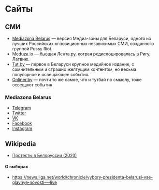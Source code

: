 # Сайты

## СМИ

- [Mediazona Belarus](https://mediazona.by) — версия Медиа-зоны для Беларуси, одного из лучших Российских оппозиционных независимых СМИ, созданного группой Pussy Riot.
- [Meduza.io](https://meduza.io) — бывшая Лента.ру, котрая редислоцировалась в Ригу, Латвию.
- [Tut.by](https://tut.by/) — первое в Беларуси крупное медийное издание, с сомнительным и страшно желтущим контентом, но весьма популярное и освещающее события.
- [Onliner.by](https://onliner.by) — почти то же самое, что и тутбай по смыслу, тоже освещают события


### Mediazona Belarus

- [Telegram](https://t.me/mediazona_by)
- [Twitter](https://twitter.com/mediazona_by)
- [VK](https://vk.com/mediazona_by)
- [Facebook](https://www.facebook.com/mediazona.by)
- [Instagram](https://www.instagram.com/mediazona.by)


## Wikipedia

- [Протесты в Белоруссии (2020)](https://ru.wikipedia.org/wiki/%D0%9F%D1%80%D0%BE%D1%82%D0%B5%D1%81%D1%82%D1%8B_%D0%B2_%D0%91%D0%B5%D0%BB%D0%BE%D1%80%D1%83%D1%81%D1%81%D0%B8%D0%B8_(2020))

#### О выборах

- https://news.liga.net/world/chronicle/vybory-prezidenta-belarusi-vse-glavnye-novosti---live
